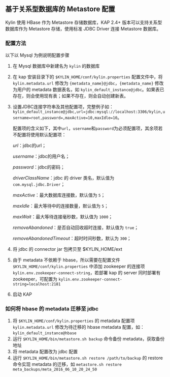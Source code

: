 ## 基于关系型数据库的 Metastore 配置
Kylin 使用 HBase 作为 Metastore 存储数据库，KAP 2.4+ 版本可以支持关系型数据库作为 Metastore 存储，使用标准 JDBC Driver 连接 Metastore 数据库。

### 配置方法
以下以 Mysql 为例说明配置步骤
1. 在 Mysql 数据库中新建名为 `kylin` 的数据库

2. 在 kap 安装目录下的 `$KYLIN_HOME/conf/kylin.properties` 配置文件中，将 `kylin.metadata.url` 修改为 `{metadata_name}@jdbc`，`{metadata_name}` 修改为用户的 metadata 数据表名，如 `kylin_default_instance@jdbc`。如果表已存在，则会使用现有表；如果不存在，则会自动创建新表。

3. 设置JDBC连接字符串及其他配置项，完整例子如：`kylin_default_instance@jdbc,url=jdbc:mysql://localhost:3306/kylin,username=root,password=,maxActive=10,maxIdle=10`。

   配置项的含义如下，其中`url`，`username`和`password`为必须配置项，其余项若不配置将使用默认配置项：
   
     *url*：jdbc的url；

     *username*：jdbc的用户名；

     *password*：jdbc的密码；

     *driverClassName*：jdbc 的 driver 类名，默认值为 `com.mysql.jdbc.Driver`；

     *maxActive*：最大数据库连接数，默认值为 `5`；

     *maxIdle*：最大等待中的连接数量，默认值为 `5`；

     *maxWait*：最大等待连接毫秒数，默认值为 `1000`；

     *removeAbandoned*：是否自动回收超时连接，默认值为 `true`；

     *removeAbandonedTimeout*：超时时间秒数，默认为 `300`；

4. 将 jdbc 的 connector jar 包拷贝至 $KYLIN_HOME/ext

5. 由于 metadata 不依赖于 hbase，所以需要在配置文件 `$KYLIN_HOME/conf/kylin.properties` 中添加 zookeeper 的连接项 `kylin.env.zookeeper-connect-string`，若部署 kap 的 server 同时部署有
   zookeeper，可配置为 `kylin.env.zookeeper-connect-string=localhost:2181`

6. 启动 KAP

###  如何将 hbase 的 metadata 迁移至 jdbc
1. 将 `$KYLIN_HOME/conf/kylin.properties` 的 metadata 配置项 `kylin.metadata.url` 修改为待迁移的 hbase metadata 配置，如：`kylin_default_instance@hbase`
2. 运行 `$KYLIN_HOME/bin/metastore.sh backup` 命令备份 metadata，获取备份地址
3. 将 metadata 配置改为 jdbc 配置
4. 运行 `$KYLIN_HOME/bin/metastore.sh restore /path/to/backup` 的 restore 命令实现 metadata 的迁移，如 `metastore.sh restore meta_backups/meta_2016_06_10_20_24_50`
